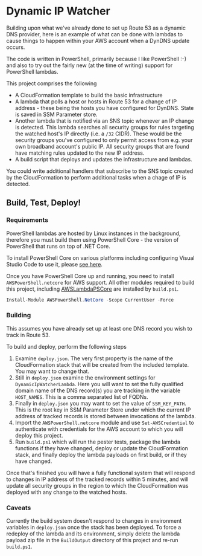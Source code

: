 # Dynamic IP Watcher

Building upon what we've already done to set up Route 53 as a dynamic DNS provider, here is an example of what can be done with lambdas to cause things to happen within your AWS account when a DynDNS update occurs.

The code is written in PowerShell, primarily because I like PowerShell :-) and also to try out the fairly new (at the time of writing) support for PowerShell lambdas.

This project comprises the following

* A CloudFormation template to build the basic infrastructure
* A lambda that polls a host or hosts in Route 53 for a change of IP address - these being the hosts you have configured for DynDNS. State is saved in SSM Parameter store.
* Another lambda that is notified via an SNS topic whenever an IP change is detected. This lambda searches all security groups for rules targeting the watched host's IP directly (i.e. a `/32` CIDR). These would be the security groups you've configured to only permit access from e.g. your own broadband account's public IP. All security groups that are found have matching rules updated to the new IP address.
* A build script that deploys and updates the infrastructure and lambdas.

You could write additional handlers that subscribe to the SNS topic created by the CloudFormation to perform additional tasks when a chage of IP is detected.

## Build, Test, Deploy!

### Requirements

PowerShell lambdas are hosted by Linux instances in the background, therefore you must build them using PowerShell Core - the version of PowerShell that runs on top of .NET Core.

To install PowerShell Core on various platforms including configuring Visual Studio Code to use it, please [see here](https://docs.microsoft.com/en-us/powershell/scripting/components/vscode/using-vscode?view=powershell-6).

Once you have PowerShell Core up and running, you need to install `AWSPowerShell.netcore` for AWS support. All other modules required to build this project, including [AWSLambdaPSCore](https://github.com/aws/aws-lambda-dotnet/tree/master/PowerShell) are installed by `build.ps1`.

```powershell
Install-Module AWSPowerShell.NetCore -Scope CurrentUser -Force
```

### Building

This assumes you have already set up at least one DNS record you wish to track in Route 53.

To build and deploy, perform the following steps

1. Examine `deploy.json`. The very first property is the name of the CloudFormation stack that will be created from the included template. You may want to change that.
1. Still in `deploy.json` examine the environment settings for `DynamicIpWatcherLambda`. Here you will want to set the fully qualified domain name of the DNS record(s) you are tracking in the variable `HOST_NAMES`. This is a comma separated list of FQDNs.
1. Finally in `deploy.json` you may want to set the value of `SSM_KEY_PATH`. This is the root key in SSM Parameter Store under which the current IP address of tracked records is stored between invocations of the lambda.
1. Import the `AWSPowerShell.netcore` module and use `Set-AWSCredential` to authenticate with credentials for the AWS account to which you will deploy this project.
1. Run `build.ps1` which will run the pester tests, package the lambda functions if they have changed, deploy or update the CloudFormation stack, and finally deploy the lambda payloads on first build, or if they have changed.

Once that's finished you will have a fully functional system that will respond to changes in IP address of the tracked records within 5 minutes, and will update all security groups in the region to which the CloudFormation was deployed with any change to the watched hosts.

### Caveats

Currently the build system doesn't respond to changes in environment variables in `deploy.json` once the stack has been deployed. To force a redeploy of the lambda and its environment, simply delete the lambda payload zip file in the `BuildOutput` directory of this project and re-run `build.ps1`.
